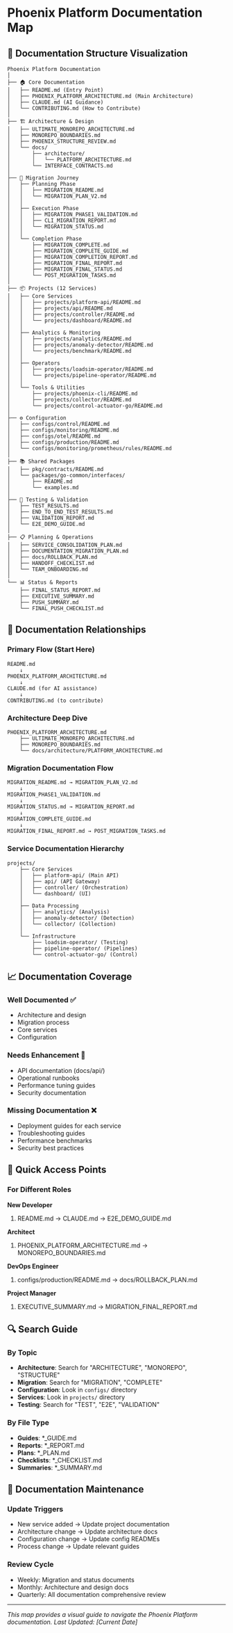 # Phoenix Platform Documentation Map

## 📍 Documentation Structure Visualization

```
Phoenix Platform Documentation
│
├── 🏠 Core Documentation
│   ├── README.md (Entry Point)
│   ├── PHOENIX_PLATFORM_ARCHITECTURE.md (Main Architecture)
│   ├── CLAUDE.md (AI Guidance)
│   └── CONTRIBUTING.md (How to Contribute)
│
├── 🏗️ Architecture & Design
│   ├── ULTIMATE_MONOREPO_ARCHITECTURE.md
│   ├── MONOREPO_BOUNDARIES.md
│   ├── PHOENIX_STRUCTURE_REVIEW.md
│   └── docs/
│       ├── architecture/
│       │   └── PLATFORM_ARCHITECTURE.md
│       └── INTERFACE_CONTRACTS.md
│
├── 🔄 Migration Journey
│   ├── Planning Phase
│   │   ├── MIGRATION_README.md
│   │   └── MIGRATION_PLAN_V2.md
│   │
│   ├── Execution Phase
│   │   ├── MIGRATION_PHASE1_VALIDATION.md
│   │   ├── CLI_MIGRATION_REPORT.md
│   │   └── MIGRATION_STATUS.md
│   │
│   └── Completion Phase
│       ├── MIGRATION_COMPLETE.md
│       ├── MIGRATION_COMPLETE_GUIDE.md
│       ├── MIGRATION_COMPLETION_REPORT.md
│       ├── MIGRATION_FINAL_REPORT.md
│       ├── MIGRATION_FINAL_STATUS.md
│       └── POST_MIGRATION_TASKS.md
│
├── 📦 Projects (12 Services)
│   ├── Core Services
│   │   ├── projects/platform-api/README.md
│   │   ├── projects/api/README.md
│   │   ├── projects/controller/README.md
│   │   └── projects/dashboard/README.md
│   │
│   ├── Analytics & Monitoring
│   │   ├── projects/analytics/README.md
│   │   ├── projects/anomaly-detector/README.md
│   │   └── projects/benchmark/README.md
│   │
│   ├── Operators
│   │   ├── projects/loadsim-operator/README.md
│   │   └── projects/pipeline-operator/README.md
│   │
│   └── Tools & Utilities
│       ├── projects/phoenix-cli/README.md
│       ├── projects/collector/README.md
│       └── projects/control-actuator-go/README.md
│
├── ⚙️ Configuration
│   ├── configs/control/README.md
│   ├── configs/monitoring/README.md
│   ├── configs/otel/README.md
│   ├── configs/production/README.md
│   └── configs/monitoring/prometheus/rules/README.md
│
├── 📚 Shared Packages
│   ├── pkg/contracts/README.md
│   └── packages/go-common/interfaces/
│       ├── README.md
│       └── examples.md
│
├── 🧪 Testing & Validation
│   ├── TEST_RESULTS.md
│   ├── END_TO_END_TEST_RESULTS.md
│   ├── VALIDATION_REPORT.md
│   └── E2E_DEMO_GUIDE.md
│
├── 📋 Planning & Operations
│   ├── SERVICE_CONSOLIDATION_PLAN.md
│   ├── DOCUMENTATION_MIGRATION_PLAN.md
│   ├── docs/ROLLBACK_PLAN.md
│   ├── HANDOFF_CHECKLIST.md
│   └── TEAM_ONBOARDING.md
│
└── 📊 Status & Reports
    ├── FINAL_STATUS_REPORT.md
    ├── EXECUTIVE_SUMMARY.md
    ├── PUSH_SUMMARY.md
    └── FINAL_PUSH_CHECKLIST.md
```

## 🔗 Documentation Relationships

### Primary Flow (Start Here)
```
README.md
    ↓
PHOENIX_PLATFORM_ARCHITECTURE.md
    ↓
CLAUDE.md (for AI assistance)
    ↓
CONTRIBUTING.md (to contribute)
```

### Architecture Deep Dive
```
PHOENIX_PLATFORM_ARCHITECTURE.md
    ├── ULTIMATE_MONOREPO_ARCHITECTURE.md
    ├── MONOREPO_BOUNDARIES.md
    └── docs/architecture/PLATFORM_ARCHITECTURE.md
```

### Migration Documentation Flow
```
MIGRATION_README.md → MIGRATION_PLAN_V2.md
    ↓
MIGRATION_PHASE1_VALIDATION.md
    ↓
MIGRATION_STATUS.md → MIGRATION_REPORT.md
    ↓
MIGRATION_COMPLETE_GUIDE.md
    ↓
MIGRATION_FINAL_REPORT.md → POST_MIGRATION_TASKS.md
```

### Service Documentation Hierarchy
```
projects/
    ├── Core Services
    │   ├── platform-api/ (Main API)
    │   ├── api/ (API Gateway)
    │   ├── controller/ (Orchestration)
    │   └── dashboard/ (UI)
    │
    ├── Data Processing
    │   ├── analytics/ (Analysis)
    │   ├── anomaly-detector/ (Detection)
    │   └── collector/ (Collection)
    │
    └── Infrastructure
        ├── loadsim-operator/ (Testing)
        ├── pipeline-operator/ (Pipelines)
        └── control-actuator-go/ (Control)
```

## 📈 Documentation Coverage

### Well Documented ✅
- Architecture and design
- Migration process
- Core services
- Configuration

### Needs Enhancement 🔄
- API documentation (docs/api/)
- Operational runbooks
- Performance tuning guides
- Security documentation

### Missing Documentation ❌
- Deployment guides for each service
- Troubleshooting guides
- Performance benchmarks
- Security best practices

## 🎯 Quick Access Points

### For Different Roles

**New Developer**
1. README.md → CLAUDE.md → E2E_DEMO_GUIDE.md

**Architect**
1. PHOENIX_PLATFORM_ARCHITECTURE.md → MONOREPO_BOUNDARIES.md

**DevOps Engineer**
1. configs/production/README.md → docs/ROLLBACK_PLAN.md

**Project Manager**
1. EXECUTIVE_SUMMARY.md → MIGRATION_FINAL_REPORT.md

## 🔍 Search Guide

### By Topic
- **Architecture**: Search for "ARCHITECTURE", "MONOREPO", "STRUCTURE"
- **Migration**: Search for "MIGRATION", "COMPLETE"
- **Configuration**: Look in `configs/` directory
- **Services**: Look in `projects/` directory
- **Testing**: Search for "TEST", "E2E", "VALIDATION"

### By File Type
- **Guides**: *_GUIDE.md
- **Reports**: *_REPORT.md
- **Plans**: *_PLAN.md
- **Checklists**: *_CHECKLIST.md
- **Summaries**: *_SUMMARY.md

## 📝 Documentation Maintenance

### Update Triggers
- New service added → Update project documentation
- Architecture change → Update architecture docs
- Configuration change → Update config READMEs
- Process change → Update relevant guides

### Review Cycle
- Weekly: Migration and status documents
- Monthly: Architecture and design docs
- Quarterly: All documentation comprehensive review

---

*This map provides a visual guide to navigate the Phoenix Platform documentation.*
*Last Updated: [Current Date]*